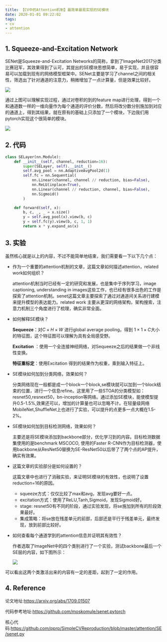 ```yaml
---
title: 【CV中的Attention机制】最简单最易实现的SE模块
date: 2020-01-01 09:22:02
tags:
- cv
- attention
---
```


## 1. Squeeze-and-Excitation Network

SENet是Squeeze-and-Excitation Networks的简称，拿到了ImageNet2017分类比赛冠军，其效果得到了认可，其提出的SE模块思想简单，易于实现，并且很容易可以加载到现有的网络模型框架中。SENet主要是学习了channel之间的相关性，筛选出了针对通道的注意力，稍微增加了一点计算量，但是效果比较好。

![](https://img-blog.csdnimg.cn/20200101094228695.png?x-oss-process=image/watermark,type_ZmFuZ3poZW5naGVpdGk,shadow_10,text_aHR0cHM6Ly9ibG9nLmNzZG4ubmV0L0REX1BQX0pK,size_16,color_FFFFFF,t_70)

通过上图可以理解实现过程，通过对卷积的到的feature map进行处理，得到一个和通道数一样的一维向量作为每个通道的评价分数，然后将改分数分别施加到对应的通道上，得到其结果，就在原有的基础上只添加了一个模块，下边我们用pytorch实现这个很简单的模块。

![](https://img-blog.csdnimg.cn/20200101095330310.png?x-oss-process=image/watermark,type_ZmFuZ3poZW5naGVpdGk,shadow_10,text_aHR0cHM6Ly9ibG9nLmNzZG4ubmV0L0REX1BQX0pK,size_16,color_FFFFFF,t_70)

## 2. 代码

```python
class SELayer(nn.Module):
    def __init__(self, channel, reduction=16):
        super(SELayer, self).__init__()
        self.avg_pool = nn.AdaptiveAvgPool2d(1)
        self.fc = nn.Sequential(
            nn.Linear(channel, channel // reduction, bias=False),
            nn.ReLU(inplace=True),
            nn.Linear(channel // reduction, channel, bias=False),
            nn.Sigmoid()
        )

    def forward(self, x):
        b, c, _, _ = x.size()
        y = self.avg_pool(x).view(b, c)
        y = self.fc(y).view(b, c, 1, 1)
        return x * y.expand_as(x)
```

## 3. 实验

虽然核心就是以上的内容，不过不能简单地结束，我们需要看一下以下几个点：

- 作为一个重要的attention机制的文章，这篇文章如何描述attention，related work如何组织？

    attention机制当时已经有一定的研究和发展，也是集中于序列学习，image captioning, understanding in images这些工作，也已经有很多出色的工作是探索了attention机制。senet这篇文章主要探索了通过对通道间关系进行建模来提升模型的表达能力。related work 主要从更深的网络架构，架构搜索，注意力机制三个角度进行了梳理，确实非常全面。

- 如何解释SE模块？

    **Sequeeze**：对$C\times H\times W$ 进行global average pooling，得到 $1\times 1\times C$大小的特征图，这个特征图可以理解为具有全局感受野。

    **Excitation** ：使用一个全连接神经网络，对Sequeeze之后的结果做一个非线性变换。

    **特征重标定**：使用Excitation 得到的结果作为权重，乘到输入特征上。

- SE模块如何加到分类网络，效果如何？

    分类网络现在一般都是成一个block一个block,se模块就可以加到一个block结束的位置，进行一个信息refine。这里用了一些STOA的分类模型如：resnet50,resnext50，bn-inception等网络。通过添加SE模块，能使模型提升0.5-1.5%,效果还可以，增加的计算量也可以忽略不计。在轻量级网络MobileNet,ShuffleNet上也进行了实验，可以提升的点更多一点大概在1.5-2%。

- SE模块如何加到目标检测网络，效果如何？

    主要还是将SE模块添加到backbone部分，优化学习到的内容。目标检测数据集使用的是benchmark MSCOCO, 使用的Faster R-CNN作为目标检测器，使用backbone从ResNet50替换为SE-ResNet50以后带了了两个点的AP提升，确实有效果。

- 这篇文章的实验部分是如何设置的？

    这篇文章中也进行了消融实验，来证明SE模块的有效性，也说明了设置reduction=16的原因。

    - squeeze方式：仅仅比较了max和avg，发现avg要好一点。
    - excitation方式：使用了ReLU,Tanh,Sigmoid，发现Sigmoid好。
    - stage: resnet50有不同的阶段，通过实验发现，将se施加到所有的阶段效果最好。
    - 集成策略：将se放在残差单元的前部，后部还是平行于残差单元，最终发现，放到前部比较好。

- 如何查看每个通道学到的attention信息并证明其有效性？

    作者选取了ImageNet中的四个类别进行了一个实验，测试backbone最后一个SE层的内容，如下图所示：

    ![](https://img-blog.csdnimg.cn/20200101111618241.png?x-oss-process=image/watermark,type_ZmFuZ3poZW5naGVpdGk,shadow_10,text_aHR0cHM6Ly9ibG9nLmNzZG4ubmV0L0REX1BQX0pK,size_16,color_FFFFFF,t_70)

可以看出这两个类激活出来的内容有一定的差距，起到了一定的作用。

## 4. Reference

论文地址:<https://arxiv.org/abs/1709.01507>

代码参考地址:<https://github.com/moskomule/senet.pytorch>

核心代码:<https://github.com/pprp/SimpleCVReproduction/blob/master/attention/SE/senet.py>

